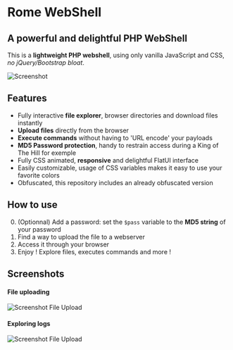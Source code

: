 # Rome WebShell

## A powerful and delightful PHP WebShell

This is a **lightweight PHP webshell**, using only vanilla JavaScript and CSS, _no jQuery/Bootstrap bloat_.

![Screenshot](https://i.imgur.com/mSuyxlS.png)

## Features

- Fully interactive **file explorer**, browser directories and download files instantly
- **Upload files** directly from the browser
- **Execute commands** without having to 'URL encode' your payloads
- **MD5 Password protection**, handy to restrain access during a King of The Hill for exemple
- Fully CSS animated, **responsive** and delightful FlatUI interface
- Easily customizable, usage of CSS variables makes it easy to use your favorite colors
- Obfuscated, this repository includes an already obfuscated version

## How to use

0. (Optionnal) Add a password: set the `$pass` variable to the **MD5 string** of your password
1. Find a way to upload the file to a webserver
2. Access it through your browser
3. Enjoy ! Explore files, executes commands and more !

## Screenshots

#### File uploading

![Screenshot File Upload](https://i.imgur.com/MIH4H6W.png)

#### Exploring logs

![Screenshot File Upload](https://i.imgur.com/4yD7f7d.png)
